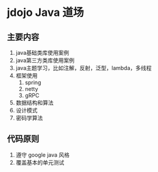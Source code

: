 # jdojo Java 道场
## 主要内容
1. java基础类库使用案例
2. java第三方类库使用案例
3. java主题学习，比如注解，反射，泛型，lambda，多线程
3. 框架使用
    1. spring
    2. netty
    3. gRPC
4. 数据结构和算法
5. 设计模式
6. 密码学算法

## 代码原则
1. 遵守 google java 风格
2. 覆盖基本的单元测试






